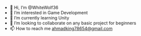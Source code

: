 - 👋 Hi, I’m @WhiteWolf36
- 👀 I’m interested in Game Development
- 🌱 I’m currently learning Unity
- 💞️ I’m looking to collaborate on any basic project for beginners
- 📫 How to reach me ahmadking78654@gmail.com

<!---
WhiteWolf36/WhiteWolf36 is a ✨ special ✨ repository because its `README.md` (this file) appears on your GitHub profile.
You can click the Preview link to take a look at your changes.
--->
